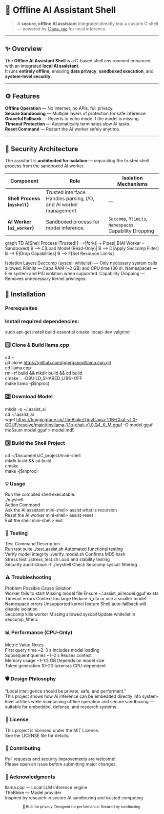 # 🧠 Offline AI Assistant Shell

> A **secure, offline AI assistant** integrated directly into a custom C shell — powered by [`llama.cpp`](https://github.com/ggerganov/llama.cpp) for local inference.

---

## ✨ Overview

The **Offline AI Assistant Shell** is a C-based shell environment enhanced with an integrated **local AI assistant**.  
It runs **entirely offline**, ensuring **data privacy**, **sandboxed execution**, and **system-level security**.

---

## ⚙️ Features

 **Offline Operation** — No internet, no APIs, full privacy.  
 **Secure Sandboxing** — Multiple layers of protection for safe inference.  
 **Graceful Fallback** — Reverts to echo mode if the model is missing.  
 **Timeout Protection** — Automatically terminates slow AI tasks.  
 **Reset Command** — Restart the AI worker safely anytime.  

---

## 🔐 Security Architecture

The assistant is **architected for isolation** — separating the trusted shell process from the sandboxed AI worker.

| Component | Role | Isolation Mechanisms |
|------------|------|----------------------|
| **Shell Process (`myshell`)** | Trusted interface. Handles parsing, I/O, and AI worker management. | — |
| **AI Worker (`ai_worker`)** | Sandboxed process for model inference. | `Seccomp`, `Rlimits`, `Namespaces`, Capability Dropping |

graph TD
    A[Shell Process (Trusted)] -->|fork() + Pipes| B(AI Worker - Sandboxed)
    B --> C[Load Model (Read-Only)]
    B --> D[Apply Seccomp Filter]
    B --> E[Drop Capabilities]
    B --> F[Set Resource Limits]

Isolation Layers
Seccomp (syscall whitelist) — Only necessary system calls allowed.
Rlimits — Caps RAM (~2 GB) and CPU time (30 s).
Namespaces — File system and PID isolation when supported.
Capability Dropping — Removes unnecessary kernel privileges.

## 🚀 Installation

### Prerequisites

### Install required dependencies:

sudo apt-get install build-essential cmake libcap-dev valgrind

### 1️⃣ Clone & Build llama.cpp

cd ~  
git clone https://github.com/ggerganov/llama.cpp.git  
cd llama.cpp  
rm -rf build && mkdir build && cd build  
cmake .. -DBUILD_SHARED_LIBS=OFF  
make llama -j$(nproc)  


### 2️⃣ Download Model

mkdir -p ~/.assist_ai  
cd ~/.assist_ai  
wget https://huggingface.co/TheBloke/TinyLlama-1.1B-Chat-v1.0-GGUF/resolve/main/tinyllama-1.1b-chat-v1.0.Q4_K_M.gguf -O model.gguf  
md5sum model.gguf > model.md5  

### 3️⃣ Build the Shell Project

cd ~/Documents/C_project/mini-shell  
mkdir build && cd build  
cmake ..  
make -j$(nproc)  

### 💡 Usage
Run the compiled shell executable:  
./myshell  
Action	Command  
Ask the AI assistant	mini-shell> assist what is recursion  
Reset the AI worker	mini-shell> assist-reset  
Exit the shell	mini-shell> exit  

### 🧪 Testing
Test	Command	Description  
Run test suite	./test_assist.sh	Automated functional testing  
Verify model integrity	./verify_model.sh	Confirms MD5 hash  
Stress test	./stress_test.sh	Load and stability testing  
Security audit	strace -f ./myshell	Check Seccomp syscall filtering  

### ⚠️ Troubleshooting
Problem	Possible Cause Solution  
Worker fails to start	Missing model file Ensure ~/.assist_ai/model.gguf exists  
Timeout errors	Context too large	Reduce n_ctx or use a smaller model  
Namespace errors	Unsupported kernel feature	Shell auto-fallback will disable isolation  
Seccomp kills worker	Missing allowed syscall	Update whitelist in seccomp_filter.c  

### 📊 Performance (CPU-Only)
Metric	Value	Notes  
First query time	~2–3 s	Includes model loading  
Subsequent queries	~1–2 s	Reuses context  
Memory usage	~1–1.5 GB	Depends on model size  
Token generation	10–20 tokens/s	CPU-dependent  

### 🛡️ Design Philosophy
“Local intelligence should be private, safe, and performant.”  
This project shows how AI inference can be embedded directly into system-level utilities while maintaining offline operation and secure sandboxing — suitable for embedded, defense, and research systems.  

### 📜 License
This project is licensed under the MIT License.  
See the LICENSE file for details.  

### 🤝 Contributing
Pull requests and security improvements are welcome!  
Please open an issue before submitting major changes.  

### 🧩 Acknowledgments
llama.cpp — Local LLM inference engine  
TheBloke — Model provider  
Inspired by research in secure AI sandboxing and trusted computing  

<p align="center"> <sub>🧠 Built for privacy. Designed for performance. Secured by sandboxing.</sub> </p>
